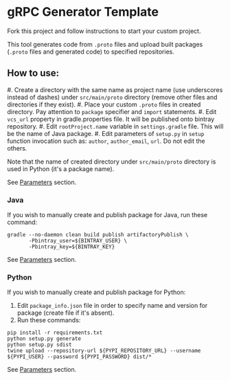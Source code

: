 # gRPC Generator Template

Fork this project and follow instructions to start your custom project.

This tool generates code from `.proto` files and upload built packages (`.proto` files and generated code) to specified repositories.

## How to use:
#. Create a directory with the same name as project name (use underscores instead of dashes) under `src/main/proto` directory (remove other files and directories if they exist).
#. Place your custom `.proto` files in created directory. Pay attention to `package` specifier and `import` statements.
#. Edit `vcs_url` property in gradle.properties file. It will be published onto bintray repository.
#. Edit `rootProject.name` variable in `settings.gradle` file. This will be the name of Java package.
#. Edit parameters of `setup.py` in `setup` function invocation such as: `author`, `author_email`, `url`. Do not edit the others.

Note that the name of created directory under `src/main/proto` directory is used in Python (it's a package name).

See [Parameters](#parameters) section.

### Java
If you wish to manually create and publish package for Java, run these command:
```
gradle --no-daemon clean build publish artifactoryPublish \
       -Pbintray_user=${BINTRAY_USER} \
       -Pbintray_key=${BINTRAY_KEY}
```
See [Parameters](#parameters) section.

### Python
If you wish to manually create and publish package for Python:
1. Edit `package_info.json` file in order to specify name and version for package (create file if it's absent).
2. Run these commands:
```
pip install -r requirements.txt
python setup.py generate
python setup.py sdist
twine upload --repository-url ${PYPI_REPOSITORY_URL} --username ${PYPI_USER} --password ${PYPI_PASSWORD} dist/*
```
See [Parameters](#parameters) section.
